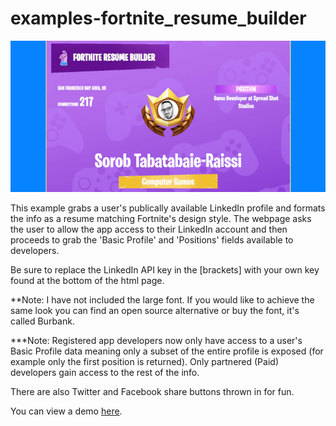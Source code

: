 # examples-fortnite_resume_builder

![Preview](https://github.com/dieharders/examples-fortnite_resume_builder/blob/master/images/preview.jpg)

This example grabs a user's publically available LinkedIn profile and formats the info as a resume matching Fortnite's design style. The webpage asks the user to allow the app access to their LinkedIn account and then proceeds to grab the 'Basic Profile' and 'Positions' fields available to developers.

Be sure to replace the LinkedIn API key in the [brackets] with your own key found at the bottom of the html page.

**Note: I have not included the large font. If you would like to achieve the same look you can find an open source alternative or buy the font, it's called Burbank.

***Note: Registered app developers now only have access to a user's Basic Profile data meaning only a subset of the entire profile is exposed (for example only the first position is returned). Only partnered (Paid) developers gain access to the rest of the info.

There are also Twitter and Facebook share buttons thrown in for fun.

You can view a demo [here](https://sorob.net/example_projects/fortnite_resume/fortnite-resume.html).
